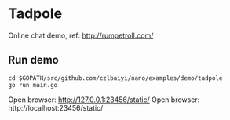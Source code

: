 # Tadpole

Online chat demo, ref: http://rumpetroll.com/

## Run demo
```shell
cd $GOPATH/src/github.com/czlbaiyi/nano/examples/demo/tadpole
go run main.go
```

Open browser: http://127.0.0.1:23456/static/
Open browser: http://localhost:23456/static/